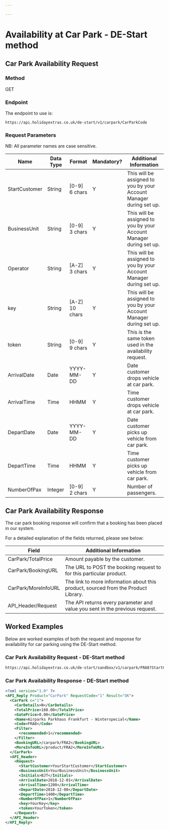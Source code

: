 ```yaml
---

---
```


# Availability at Car Park - DE-Start method

## Car Park Availability Request

### Method

GET

### Endpoint

The endpoint to use is:

```
https://api.holidayextras.co.uk/de-start/v1/carpark/CarParkCode
```

### Request Parameters

NB: All parameter names are case sensitive.

| Name          | Data Type | Format         | Mandatory? | Additional Information |
| ----          | --------- | -----------    | ---------- | ---------------------- |
| StartCustomer | String    | [0-9] 6 chars  | Y          | This will be assigned to you by your Account Manager during set up. |
| BusinessUnit  | String    | [0-9] 3 chars  | Y          | This will be assigned to you by your Account Manager during set up. |
| Operator      | String    | [A-Z] 3 chars  | Y          | This will be assigned to you by your Account Manager during set up. |
| key           | String    | [A-Z] 10 chars | Y          | This will be assigned to you by your Account Manager during set up. |
| token         | String    | [0-9] 9 chars  | Y          | This is the same token used in the availability request. |
| ArrivalDate   | Date      | YYYY-MM-DD     | Y          | Date customer drops vehicle at car park. |
| ArrivalTime   | Time      | HHMM           | Y          | Time customer drops vehicle at car park.|
| DepartDate    | Date      | YYYY-MM-DD     | Y          | Date customer picks up vehicle from car park.|
| DepartTime    | Time      | HHMM           | Y          | Time customer picks up vehicle from car park.|
| NumberOfPax   | Integer   | [0-9] 2 chars  | Y          | Number of passengers. |


## Car Park Availability Response

The car park booking response will confirm that a booking has been placed in our system.

For a detailed explanation of the fields returned, please see below:

| Field                | Additional Information |
| ----                 | ---------------------- |
| CarPark/TotalPrice   | Amount payable by the customer. |
| CarPark/BookingURL   | The URL to POST the booking request to for this particular product. |
| CarPark/MoreInfoURL  | The link to more information about this product, sourced from the Product Library.|  
| API_Header/Request  | The API returns every parameter and value you sent in the previous request. |

## Worked Examples

Below are worked examples of both the request and response for availability for car parking using the DE-Start method.

### Car Park Availability Request - DE-Start method

```html
https://api.holidayextras.co.uk/de-start/sandbox/v1/carpark/FRA8?StartCustomer=YourStartCustomer&BusinessUnit=YourBusinessUnit&IInitials=BJT&ArrivalDate=2018-12-01&ArrivalTime=1200&DepartDate=2018-12-08&DepartTime=1400&NumberOfPax=1&key=YourKey&token=YourToken
```

### Car Park Availability Response - DE-Start method

```xml
<?xml version="1.0" ?>
<API_Reply Product="CarPark" RequestCode="1" Result="OK">
  <CarPark c="1">
    <CarDetails>N</CarDetails>
    <TotalPrice>160.00</TotalPrice>
    <GatePrice>0.00</GatePrice>
    <Name>Airparks Parkhaus Frankfurt - Winterspecial</Name>
    <Code>FRA8</Code>
    <Filter>
      <recommended>1</recommended>
    </Filter>
    <BookingURL>/carpark/FRA2</BookingURL>
    <MoreInfoURL>/product/FRA2</MoreInfoURL>
  </CarPark>
  <API_Header>
    <Request>
      <StartCustomer>YourStartCustomer</StartCustomer>
      <BusinessUnit>YourBusinessUnit</BusinessUnit>
      <Initials>BJT</Initials>
      <ArrivalDate>2018-12-01</ArrivalDate>
      <ArrivalTime>1200</ArrivalTime>
      <DepartDate>2018-12-08</DepartDate>
      <DepartTime>1400</DepartTime>
      <NumberOfPax>1</NumberOfPax>
      <key>YourKey</key>
      <token>YourToken</token>
    </Request>
  </API_Header>
</API_Reply>
```
